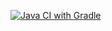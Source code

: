 [![Java CI with Gradle](https://github.com/FabiMamani/smart-training-controller/actions/workflows/gradle.yml/badge.svg?branch=master)](https://github.com/FabiMamani/smart-training-controller/actions/workflows/gradle.yml)
